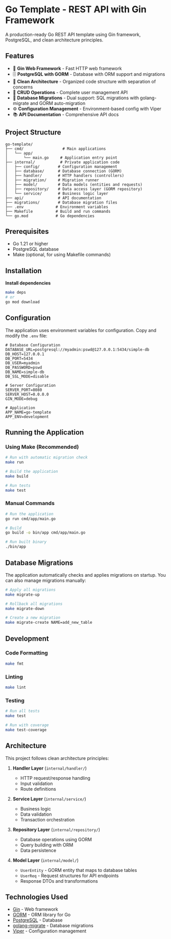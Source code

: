 # Go Template - REST API with Gin Framework

A production-ready Go REST API template using Gin framework, PostgreSQL, and clean architecture principles.

## Features

- 🚀 **Gin Web Framework** - Fast HTTP web framework
- 🗄️ **PostgreSQL with GORM** - Database with ORM support and migrations
- 🔧 **Clean Architecture** - Organized code structure with separation of concerns
- 📝 **CRUD Operations** - Complete user management API
- 🔄 **Database Migrations** - Dual support: SQL migrations with golang-migrate and GORM auto-migration
- ⚙️ **Configuration Management** - Environment-based config with Viper
- 📚 **API Documentation** - Comprehensive API docs

## Project Structure

```
go-template/
├── cmd/                 # Main applications
│   └── app/
│       └── main.go     # Application entry point
├── internal/           # Private application code
│   ├── config/        # Configuration management
│   ├── database/      # Database connection (GORM)
│   ├── handler/       # HTTP handlers (controllers)
│   ├── migration/     # Migration runner
│   ├── model/         # Data models (entities and requests)
│   ├── repository/    # Data access layer (GORM repository)
│   └── service/       # Business logic layer
├── api/               # API documentation
├── migrations/        # Database migration files
├── .env              # Environment variables
├── Makefile          # Build and run commands
└── go.mod            # Go dependencies
```

## Prerequisites

- Go 1.21 or higher
- PostgreSQL database
- Make (optional, for using Makefile commands)

## Installation

**Install dependencies**
   ```bash
   make deps
   # or
   go mod download
   ```

## Configuration

The application uses environment variables for configuration. Copy and modify the `.env` file:

```env
# Database Configuration
DATABASE_URL=postgresql://myadmin:pswd@127.0.0.1:5434/simple-db
DB_HOST=127.0.0.1
DB_PORT=5434
DB_USER=myadmin
DB_PASSWORD=pswd
DB_NAME=simple-db
DB_SSL_MODE=disable

# Server Configuration
SERVER_PORT=8080
SERVER_HOST=0.0.0.0
GIN_MODE=debug

# Application
APP_NAME=go-template
APP_ENV=development
```

## Running the Application

### Using Make (Recommended)

```bash
# Run with automatic migration check
make run

# Build the application
make build

# Run tests
make test
```

### Manual Commands

```bash
# Run the application
go run cmd/app/main.go

# Build
go build -o bin/app cmd/app/main.go

# Run built binary
./bin/app
```

## Database Migrations

The application automatically checks and applies migrations on startup. You can also manage migrations manually:

```bash
# Apply all migrations
make migrate-up

# Rollback all migrations
make migrate-down

# Create a new migration
make migrate-create NAME=add_new_table
```

## Development

### Code Formatting

```bash
make fmt
```

### Linting

```bash
make lint
```

### Testing

```bash
# Run all tests
make test

# Run with coverage
make test-coverage
```

## Architecture

This project follows clean architecture principles:

1. **Handler Layer** (`internal/handler/`)
   - HTTP request/response handling
   - Input validation
   - Route definitions

2. **Service Layer** (`internal/service/`)
   - Business logic
   - Data validation
   - Transaction orchestration

3. **Repository Layer** (`internal/repository/`)
   - Database operations using GORM
   - Query building with ORM
   - Data persistence

4. **Model Layer** (`internal/model/`)
   - `UserEntity` - GORM entity that maps to database tables
   - `UserReq` - Request structures for API endpoints
   - Response DTOs and transformations

## Technologies Used

- [Gin](https://github.com/gin-gonic/gin) - Web framework
- [GORM](https://gorm.io/) - ORM library for Go
- [PostgreSQL](https://www.postgresql.org/) - Database
- [golang-migrate](https://github.com/golang-migrate/migrate) - Database migrations
- [Viper](https://github.com/spf13/viper) - Configuration management
